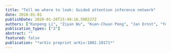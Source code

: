 ```yaml
---
title: "Tell me where to look: Guided attention inference network"
date: 2018-01-01
publishDate: 2020-01-20T15:49:16.500227Z
authors: ["Kunpeng Li", "Ziyan Wu", "Kuan-Chuan Peng", "Jan Ernst", "Yun Fu"]
publication_types: ["2"]
abstract: ""
featured: false
publication: "*arXiv preprint arXiv:1802.10171*"
---
```


